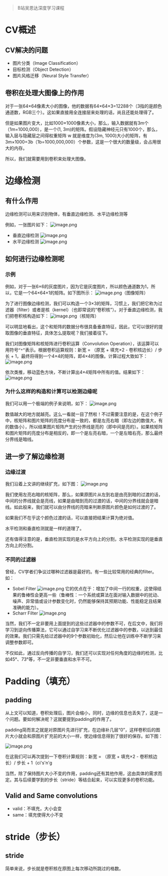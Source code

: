 > B站吴恩达深度学习课程
# CV概述
## CV解决的问题
* 图片分类（Image Classification）
* 目标检测（Object Detection）
* 图片风格迁移（Neural Style Transfer）

## 卷积在处理大图像上的作用
对于一张64×64像素大小的图像，他的数据有64×64×3=12288个（3指的是颜色通道数，RGB三个）。这如果直接用全连接层来处理的话，尚且还能处理得了。

但是如果图片变大，比如1000×1000像素大小，那么，输入数据就有3m个（1m=1000,000），是一个(1, 3m)的矩阵。假设隐藏神经元只有1000个，那么，输入层与隐藏层之间得权重矩阵 w 就是维度为(3m, 1000)大小的矩阵，有3m×1000=3b（1b=1000,000,000）个参数，这是一个很大的数量级，会占用很大的内存。

所以，我们就需要用到卷积来处理大图像。

# 边缘检测
## 有什么作用
边缘检测可以用来识别物体，有垂直边缘检测、水平边缘检测等

例如，一张图片如下：
![image.png](https://youki-1330066034.cos.ap-guangzhou.myqcloud.com/machine-learning/202410111615584.png)

* 垂直边缘检测
	![image.png](https://youki-1330066034.cos.ap-guangzhou.myqcloud.com/machine-learning/202410111616417.png)
* 水平边缘检测
	![image.png](https://youki-1330066034.cos.ap-guangzhou.myqcloud.com/machine-learning/202410111617931.png)

## 如何进行边缘检测呢
### 示例
例如，对于一张6×6的灰度图片，因为它是灰度图片，所以颜色通道数为1，所以，它是一个64×64×1的矩阵。如下图所示：
![image.png](https://youki-1330066034.cos.ap-guangzhou.myqcloud.com/machine-learning/202410111622075.png)（图像矩阵）

为了进行图像边缘检测，我们可以构造一个3×3的矩阵，习惯上，我们把它称为过滤器（filter）或者是核（kernel）（也即常说的“卷积核”）。对于垂直边缘检测，我们把卷积核构造如下：
![image.png](https://youki-1330066034.cos.ap-guangzhou.myqcloud.com/machine-learning/202410111626240.png)（核矩阵）

可以明显地看出，这个和矩阵的数据分布很具备垂直特征，因此，它可以很好的提取图像的垂直特征，具体怎么提取呢？我们接着往下。

我们对图像矩阵和核矩阵进行卷积运算（Convolution Operation），该运算可以用符号`“*”`表示。根据卷积运算规则：新宽 = （原宽 + 填充×2 - 卷积核边长）/ 步长 + 1，最终将得到一个4×4的矩阵，即4×4的图像。计算过程大致如下：
![image.png](https://youki-1330066034.cos.ap-guangzhou.myqcloud.com/machine-learning/202410111634994.png)

依次类推，移动蓝色方块，不断计算出4×4矩阵中所有的值。结果如下：
![image.png](https://youki-1330066034.cos.ap-guangzhou.myqcloud.com/machine-learning/202410111636994.png)

### 为什么这样的构造和计算可以检测边缘呢
我们可以用一个极端的例子来说明，如下：
![image.png](https://youki-1330066034.cos.ap-guangzhou.myqcloud.com/machine-learning/202410111645891.png)

数值越大的地方就越亮。这么一看就一目了然啦！不过需要注意的是，在这个例子中，核矩阵和图片矩阵的亮度分布是一致的，都是左亮右暗（即左边的数值大，有的数值小），所以结果图片矩阵产生的分界线是亮的（即中间是亮的）。如果核矩阵和图片矩阵的亮度分布是相反的，即一个是左亮右暗，一个是左暗右亮，那么最终分界线是暗线。

## 进一步了解边缘检测
### 边缘过渡
我们沿着上文讲的继续扩充，如下图：
![image.png](https://youki-1330066034.cos.ap-guangzhou.myqcloud.com/machine-learning/202410111704268.png)

我们使用左亮右暗的核矩阵，那么，如果原图片从左到右是由亮到暗的过渡的话，中间的分界线就会是亮线，如果是由暗到亮的过渡的话，中间的分界线就会是暗线。如此般来，我们就可以由分界线的亮暗来判断原图片颜色是如何过渡的了。

如果我们不在乎这个颜色过渡的话，可以直接把结果计算为绝对值。

水平检测和垂直检测就是一样的道理了。

还有值得注意的是，垂直检测实现的是水平方向上的分割，水平检测实现的是垂直方向上的分割。

### 不同的过滤器
曾经，CV学者们争议过哪种过滤器是最好的。有一些比较常用的经典的filter。如：
* Sobel Filter
	![image.png](https://youki-1330066034.cos.ap-guangzhou.myqcloud.com/machine-learning/202410111718572.png)
	它的优点在于：增加了中间一行的权重，这使得结果的鲁棒性会更高一些（鲁棒性：一个系统或算法在面对输入数据中的扰动、噪声、异常值或设计参数变化时，仍然能够保持其预期功能、性能稳定且结果准确的能力）。
* Scharr Filter
	![image.png](https://youki-1330066034.cos.ap-guangzhou.myqcloud.com/machine-learning/202410111722662.png)

当然，我们不一定非要用上面提到的这些过滤器中的参数不可，在后文中，我们将学习到逆向传播算法，它可以通过自学习来不断优化过滤器中的参数，以达到最佳的效果。我们只需先给过滤器中的9个参数初始化，然后让他在训练中不断学习来调整参数即可。

不仅如此，通过反向传播的自学习，我们还可以实现对任何角度的边缘的检测，比如45°、73°等，不一定非要垂直和水平不可。

# Padding（填充）
## padding

从上文可以知道，卷积处理后，图片会缩小，同时，边缘的信息也丢失了，这是一个问题。要如何解决呢？这就要提到padding的作用了。

padding简而言之就是对原图片先进行扩充，在边缘补几层“0”，这样卷积后的图片大小就会和原图片扩充前的大小一样，使边缘信息得到了很好的保存。如下图：

![image.png](https://youki-1330066034.cos.ap-guangzhou.myqcloud.com/machine-learning/202410112105023.png)

在这我们可以再次提到一下卷积计算规则：新宽 = （原宽 + 填充×2 - 卷积核边长）/ 步长 + 1（ci's'n'g

当然，除了保持图片大小不变的作用，padding还有其他作用，这由具体的需求而定。其与后续要学到的步长（stride）等结合起来，可以实现更多的卷积功能。

## Valid and Same convolutions
* valid：不填充，大小会变
* same：填充使得大小不变

# stride（步长）

## stride
简单来说，步长就是卷积核在原图上每次移动所跳过的格数。